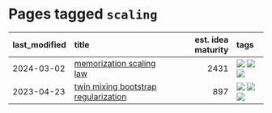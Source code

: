# Pages tagged `scaling`

|last_modified|title|est. idea maturity|tags
|:---|:---|---:|:---|
|2024-03-02|[memorization scaling law](../memorization_scaling_law.md)|2431|[![](https://img.shields.io/badge/tag-experimental-9c3a4a)](../tags/experimental.md) [![](https://img.shields.io/badge/tag-learning_theory-606780)](../tags/learning_theory.md) [![](https://img.shields.io/badge/tag-scaling-9a9fc4)](../tags/scaling.md)|
|2023-04-23|[twin mixing bootstrap regularization](../twin_mixing_dropout.md)|897|[![](https://img.shields.io/badge/tag-experimental-9c3a4a)](../tags/experimental.md) [![](https://img.shields.io/badge/tag-optimization-dd597e)](../tags/optimization.md) [![](https://img.shields.io/badge/tag-scaling-9a9fc4)](../tags/scaling.md)|